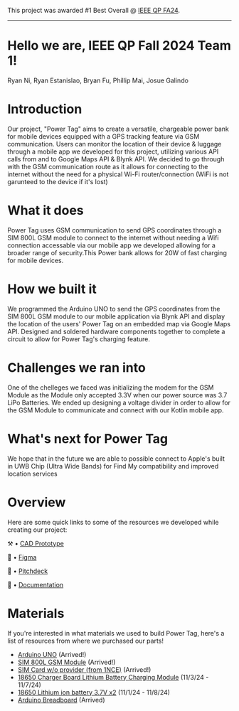 This project was awarded #1 Best Overall @ [IEEE QP FA24](https://devpost.com/software/power-tag).

---

# Hello we are, IEEE QP Fall 2024 Team 1!
Ryan Ni, Ryan Estanislao, Bryan Fu, Phillip Mai, Josue Galindo

# Introduction
Our project, "Power Tag" aims to create a versatile, chargeable power bank for mobile devices equipped with a GPS tracking feature via GSM communication. Users can monitor the location of their device & luggage through a mobile app we developed for this project, utilizing various API calls from and to Google Maps API & Blynk API. We decided to go through with the GSM communication route as it allows for connecting to the internet without the need for a physical Wi-Fi router/connection (WiFi is not garunteed to the device if it's lost)

# What it does
Power Tag uses GSM communication to send GPS coordinates through a SIM 800L GSM module to connect to the internet without needing a Wifi connection accessable via our mobile app we developed allowing for a broader range of security.This Power bank allows for 20W of fast charging for mobile devices.

# How we built it
We programmed the Arduino UNO to send the GPS coordinates from the SIM 800L GSM module to our mobile application via Blynk API and display the location of the users' Power Tag on an embedded map via Google Maps API. Designed and soldered hardware components together to complete a circuit to allow for Power Tag's charging feature.

# Challenges we ran into
One of the chelleges we faced was initializing the modem for the GSM Module as the Module only accepted 3.3V when our power source was 3.7 LiPo Batteries. We ended up designing a voltage divider in order to allow for the GSM Module to communicate and connect with our Kotlin mobile app.

# What's next for Power Tag
We hope that in the future we are able to possible connect to Apple's built in UWB Chip (Ultra Wide Bands) for Find My compatibility and improved location services

# Overview
Here are some quick links to some of the resources we developed while creating our project:

⚒️ • [CAD Prototype](https://cad.onshape.com/documents/414c4d8f43532bc1522ffbfb/w/5fb8d6774189fcfafbb3d3dd/e/008da2b45a0e4b36c7adde66?renderMode=0&uiState=671de227b8d1f63fc293a736)

📐 • [Figma](https://www.figma.com/design/xHWXMFgnI0LNjJG5GyGXPK/Power-Tag-App?node-id=0-1)

📢 • [Pitchdeck](https://docs.google.com/presentation/d/1R1kPwp6bea-cZtiw3fCqTe-CjcfZVofYU63vwoQppgA/edit?usp=sharing) 

📕 • [Documentation](https://docs.google.com/document/d/1vHXY2cktga8L-Rg751vY4500SpIR977lDCjheDakogU/edit?usp=sharing) 

# Materials
If you're interested in what materials we used to build Power Tag, here's a list of resources from where we purchased our parts!

- [Arduino UNO](https://www.amazon.com/Arduino-A000066-ARDUINO-UNO-R3/dp/B008GRTSV6/ref=asc_df_B008GRTSV6/?tag=hyprod-20&linkCode=df0&hvadid=693421862574&hvpos=&hvnetw=g&hvrand=6421810398727834100&hvpone=&hvptwo=&hvqmt=&hvdev=c&hvdvcmdl=&hvlocint=&hvlocphy=9189214&hvtargid=pla-457497319401&psc=1&mcid=8d4415853f19330eb6cb8c1e7f18a8ed) (Arrived!)
- [SIM 800L GSM Module](https://www.amazon.com/HiLetgo-Smallest-Breakout-Quad-band-3-7-4-2V/dp/B01DLIJM2E) (Arrived!)
- [SIM Card w/o provider (from 1NCE)](https://1nce.com/en-us/gps-tracking-sim-cards?utm_term=&utm_campaign=PMax+-+Product&utm_source=adwords&utm_medium=ppc&hsa_acc=4214171268&hsa_cam=21418043752&hsa_grp=&hsa_ad=&hsa_src=x&hsa_tgt=&hsa_kw=&hsa_mt=&hsa_net=adwords&hsa_ver=3&gad_source=2&gclid=EAIaIQobChMIhMLX7LCciQMVwirUAR3U4jDGEAEYASABEgKelPD_BwE) (Arrived!)
- [18650 Charger Board Lithium Battery Charging Module](https://www.amazon.com/DAOKAI-Charging-Lithium-Battery-Protection/dp/B0C9QH9MY1/ref=sr_1_1?crid=2LZXFCC0CTA&dib=eyJ2IjoiMSJ9.2Jm-plY70zjxzjvfz1jd4BPHfBvscZ8nPqzoE3EuNSuLHKREhghkekiwZexOdRPhs9IEccdghyT-32WJGqY9mMpLCe48X8ncAyG1ncgHCTVl5e1zz7Hg95ad7uUeeYZm7jQnoLC8bsIWHsBumXLCytttuG4aVFmEsP_Tvw30LmO7RY3g4706gnygPNPbnShQNyp3YduePP-6GvLFGG78k5NwFXC0_nvb9yBsbRJZ0VrxR2YPtEoSojlUNWEMt9hkZoq0-tqIcJIYYnZkBWcQWjQs56sgElEfUaGY3CRY30g.l2hUcj9j94hkGiVGlT2FBXmEsLonW3g7gW37iIyoQ1U&dib_tag=se&keywords=18650+Charger+Board+Lithium+Battery+Charging+Module+Dual+USB+5V+2.4A+MiniType-C&qid=1730075517&s=electronics&sprefix=18650+charger+board+lithium+battery+charging+module+dual+usb+5v+2.4a+minitype-c%2Celectronics%2C111&sr=1-1) (11/3/24 - 11/7/24)
- [18650 Lithium ion battery 3.7V x2](https://www.amazon.com/CPZZ-1-5V-Battery-Rechargeable-Battery-0720-31/dp/B0CBPK51RP/ref=sr_1_1?crid=1GPJKGREICE3M&dib=eyJ2IjoiMSJ9.Bi6DPR7Tvu07fyX3xW3ti4DJ9C_8P9f67xs6AyJIpQMX__TwckVkd9b-z24MfPFrYrzmlGs0wnW6ifeTImdVrWqKQgzt48jbq0PGZTaplgPNq2NPQTh0byiK0FSXgza1TDyC6eej7AeuL00GJhj6J1Ka_ilo778GIntD5r654yR-idOXZc1vvaAPTGS5VW31FxjFBGVydFrd3Ubgn7NKIHiz97A6HaAJ1enjWPr_oP9NR15Zr93WqcRfGwA3QIbqLLXQg061m7ndABHdieVFqOGhpcePxvbuU9BbFowwuJo.X78xGv1jUWY-wOOyrINpZ4CDgSVS4qcM4jQ8Cl9zbrk&dib_tag=se&keywords=Lithium+ion+battery+3.7V+x2+(+18650+)+%5B%247+per+battery%5D&qid=1729408559&sprefix=lithium+ion+battery+3.7v+x2+18650+7+per+battery+%2Caps%2C189&sr=8-1) (11/1/24 - 11/8/24)
- [Arduino Breadboard](https://store-usa.arduino.cc/products/breadboard-400-contacts?gad_source=1&gclid=CjwKCAjwyfe4BhAWEiwAkIL8sAEkCZWwGNTrrsmo-MwVeWRzM9r9tvvvBDoWXtum0r0myK9WlQW3zxoCWccQAvD_BwE) (Arrived)
  
